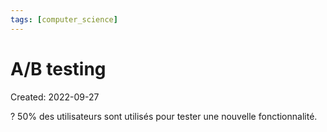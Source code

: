 ```yaml
---
tags: [computer_science] 
---
```

# A/B testing
Created: 2022-09-27

?
50% des utilisateurs sont utilisés pour tester une nouvelle fonctionnalité.
<!--SR:!2023-04-04,122,270-->